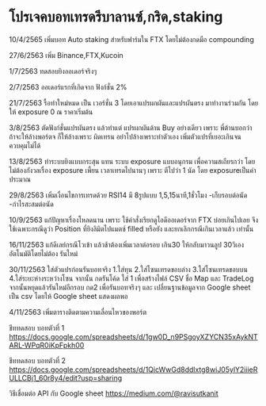 # โปรเจคบอทเทรดรีบาลานซ์,กริด,staking
10/4/2565 เพิ่มบอท Auto staking สำหรับฟาร์มใน FTX  โดยไม่ต้องกดมือ compounding

27/6/2563 เพิ่ม Binance,FTX,Kucoin

1/7/2563 ทดสอบยิงออเดอร์จริงๆ

2/7/2563 ออเดอร์แรกที่เกิดจาก ฟังก์ชั่น 2%

21/7/2563 รื้อทำใหม่หมด เป็น เวอร์ชั่น 3 โดยเอาแปรผกผันและแปรผันตรง มาทำงานร่วมกัน โดยให้ exposure 0 ณ ราคาเริ่มต้น

3/8/2563 ตัดฟังก์ชั่นแปรผันตรง แล้วทำแต่ แปรผกผันด้าน Buy อย่างเดียว 
เพราะ พี่ต้านบอกว่า ถ้าจะให้ล้างพอร์ตจ ก็ให้ล้างเพราะ ผิดเทรน อย่าไปล้างเพราะทำตัวเอง เพิ่มตัวแปรที่เยอะเกินจนควบคุมไม่ได้

13/8/2563 ทำระบบยิงแบบกระสุน แทน ระบบ exposure แบบอนุกรม เพื่อความสเถียรกว่า โดยไม่ต้องกังวลเรื่อง exposure เพี้ยน เวลาเทรดไปนานๆ เพราะ ตีไปว่า 1 นัด โดย exposureเป็นค่าประมาณ

29/8/2563 เพิ่มเงื่อนไขการเทรดด้วย RSI14 มี 8รูปแบบ 1,5,15นาที,1ชั่วโมง -เก็บรอบต่อนัด -กำไรสะสมต่อนัด

10/9/2563 แก้ปัญหาเรื่องโหลดนาน เพราะ ใช้คำสั่งเรียกดูไอดีออเดอร์จาก FTX บ่อยเกินไปเลย จึงใช้เฉพาะกรณีดูว่า Position ที่ยิงลิมิตไปแมตซ์  filled  หรือยัง และยกเลิกกรณีเกินเวลาแล้ว เท่านั้น

16/11/2563 แก้ดีเลย์กรณีโวเข้า แล้วช้าต้องเพิ่มเวลาต่อรอบ เกิน30 ให้กลับมาวนลูป 30วิเองอัตโนมัติโดยไม่ต้อง รันใหม่ 

30/11/2563 ใส่ตัวแปรก่อนรันบอทจริง 1.ใส่ทุน 2.ใส่โซนเทรดขอบล่าง 3.ใส่โซนเทรดขอบบน 4.ใส่ระยะห่างระหว่างโซน จากนั้น กดรันโค้ด ใส่ 1 เพื่อสร้างไฟล์ CSV ชื่อ Map และ TradeLog จากนั้นหยุดแล้วรันใหม่อีกรอบ กด2 เพื่อรันบอทจริงๆ และ เปลี่ยนฐานข้อมูลจาก Google sheet เป็น csv โดยให้ Google sheet แสดงผลพอ

4/11/2563 เพิ่มตารางติดตามความเลื่อนไหวของพอร์ต

ชีททดสอบ บอทตัวที่ 1
https://docs.google.com/spreadsheets/d/1gw0D_n9PSgoyXZYCN35xAykNTARL-WPqR0iKpFpkh00

ชีททดสอบ บอทตัวที่ 2
https://docs.google.com/spreadsheets/d/1QjcWwGd8ddlxtg8wiJ05ylY2iiieRULLCBj1_60r8y4/edit?usp=sharing

วิธีเชื่อมต่อ API กับ Google sheet https://medium.com/@ravisutkanit
